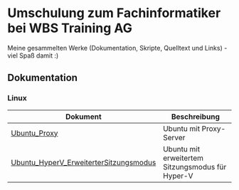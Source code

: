 # Umschulung zum Fachinformatiker bei WBS Training AG

Meine gesammelten Werke (Dokumentation, Skripte, Quelltext und Links) - viel Spaß damit :)

## Dokumentation

### Linux

| Dokument                                                                                   | Beschreibung                                     |
|--------------------------------------------------------------------------------------------|--------------------------------------------------|
| [Ubuntu_Proxy](./docs/Ubuntu_Proxy.md) | Ubuntu mit Proxy-Server |
| [Ubuntu_HyperV_ErweiterterSitzungsmodus](./docs/Ubuntu_HyperV_ErweiterterSitzungsmodus.md) | Ubuntu mit erweitertem Sitzungsmodus für Hyper-V |